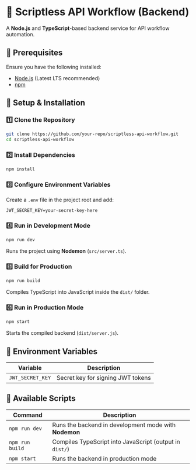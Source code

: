 # 🚀 Scriptless API Workflow (Backend)

A **Node.js** and **TypeScript**-based backend service for API workflow automation.



## 🔧 Prerequisites

Ensure you have the following installed:

- [Node.js](https://nodejs.org/) (Latest LTS recommended)
- [npm](https://www.npmjs.com/) 

## 🚀 Setup & Installation

### 1️⃣ Clone the Repository

```sh
git clone https://github.com/your-repo/scriptless-api-workflow.git
cd scriptless-api-workflow
```

### 2️⃣ Install Dependencies

```sh
npm install
```

### 3️⃣ Configure Environment Variables

Create a `.env` file in the project root and add:

```env
JWT_SECRET_KEY=your-secret-key-here
```

### 4️⃣ Run in Development Mode

```sh
npm run dev
```

Runs the project using **Nodemon** (`src/server.ts`).

### 5️⃣ Build for Production

```sh
npm run build
```

Compiles TypeScript into JavaScript inside the `dist/` folder.

### 6️⃣ Run in Production Mode

```sh
npm start
```

Starts the compiled backend (`dist/server.js`).

## 🔑 Environment Variables

| Variable         | Description                                |
| ---------------- | ------------------------------------------ |
| `JWT_SECRET_KEY` | Secret key for signing JWT tokens          | |

## 📜 Available Scripts

| Command         | Description                                             |
| --------------- | ------------------------------------------------------- |
| `npm run dev`   | Runs the backend in development mode with **Nodemon**   |
| `npm run build` | Compiles TypeScript into JavaScript (output in `dist/`) |
| `npm start`     | Runs the backend in production mode                     |




